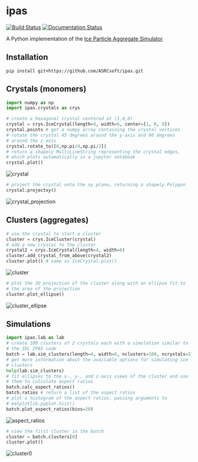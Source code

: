 # ipas

[![Build Status](https://travis-ci.org/ASRCsoft/ipas.svg?branch=master)](https://travis-ci.org/ASRCsoft/ipas)
[![Documentation Status](https://readthedocs.org/projects/ipas/badge/?version=latest)](https://ipas.readthedocs.io/en/latest/?badge=latest)

A Python implementation of the [Ice Particle Aggregate Simulator](http://www.carlgschmitt.com/Microphysics.html)

## Installation

```shell
pip install git+https://github.com/ASRCsoft/ipas.git
```

## Crystals (monomers)
```python
import numpy as np
import ipas.crystals as crys

# create a hexagonal crystal centered at (1,0,0)
crystal = crys.IceCrystal(length=4, width=6, center=[1, 0, 0])
crystal.points # get a numpy array containing the crystal vertices
# rotate the crystal 45 degrees around the y-axis and 90 degrees
# around the z-axis
crystal.rotate_to([0,np.pi/4,np.pi/2])
# return a shapely MultiLineString representing the crystal edges,
# which plots automatically in a jupyter notebook
crystal.plot()
```
![crystal](https://user-images.githubusercontent.com/4205859/27136311-01852f9a-50e9-11e7-8f10-db348cdddd3a.png)
```python
# project the crystal onto the xy plane, returning a shapely Polygon
crystal.projectxy()
```
![crystal_projection](https://user-images.githubusercontent.com/4205859/27136458-5f9d07ba-50e9-11e7-8665-f230dc932c6a.png)

## Clusters (aggregates)
```python
# use the crystal to start a cluster
cluster = crys.IceCluster(crystal)
# add a new crystal to the cluster
crystal2 = crys.IceCrystal(length=4, width=6)
cluster.add_crystal_from_above(crystal2)
cluster.plot() # same as IceCrystal.plot()
```
![cluster](https://user-images.githubusercontent.com/4205859/27136603-bc31c48e-50e9-11e7-88b1-afe0ba2e5790.png)
```python
# plot the 2D projection of the cluster along with an ellipse fit to
# the area of the projection
cluster.plot_ellipse()
```
![cluster_ellipse](https://user-images.githubusercontent.com/4205859/27136608-bfec5d6e-50e9-11e7-8889-6784203a1937.png)


## Simulations
```python
import ipas.lab as lab
# create 100 clusters of 2 crystals each with a simulation similar to
# the IDL IPAS code
batch = lab.sim_clusters(length=4, width=6, nclusters=100, ncrystals=2)
# get more information about the available options for simulating ice
# clusters
help(lab.sim_clusters)
# fit ellipses to the x-, y-, and z-axis views of the cluster and use
# them to calculate aspect ratios
batch.calc_aspect_ratios()
batch.ratios # return a list of the aspect ratios
# plot a histogram of the aspect ratios, passing arguments to
# matplotlib.pyplot.hist()
batch.plot_aspect_ratios(bins=20)
```
![aspect_ratios](https://user-images.githubusercontent.com/4205859/27137095-029e7920-50eb-11e7-989e-f71037e10afb.png)
```python
# view the first cluster in the batch
cluster = batch.clusters[0]
cluster.plot()
```
![cluster0](https://user-images.githubusercontent.com/4205859/27137197-49cb2492-50eb-11e7-9e6c-9b14be9315a5.png)
